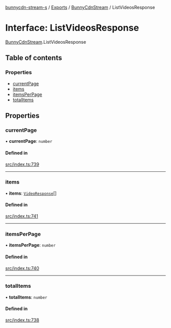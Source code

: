 [bunnycdn-stream-s](../README.md) / [Exports](../modules.md) / [BunnyCdnStream](../modules/BunnyCdnStream.md) / ListVideosResponse

# Interface: ListVideosResponse

[BunnyCdnStream](../modules/BunnyCdnStream.md).ListVideosResponse

## Table of contents

### Properties

- [currentPage](BunnyCdnStream.ListVideosResponse.md#currentpage)
- [items](BunnyCdnStream.ListVideosResponse.md#items)
- [itemsPerPage](BunnyCdnStream.ListVideosResponse.md#itemsperpage)
- [totalItems](BunnyCdnStream.ListVideosResponse.md#totalitems)

## Properties

### currentPage

• **currentPage**: `number`

#### Defined in

[src/index.ts:739](https://github.com/Sterrenhemel/bunnycdn-stream/blob/95c031e/src/index.ts#L739)

___

### items

• **items**: [`VideoResponse`](BunnyCdnStream.VideoResponse.md)[]

#### Defined in

[src/index.ts:741](https://github.com/Sterrenhemel/bunnycdn-stream/blob/95c031e/src/index.ts#L741)

___

### itemsPerPage

• **itemsPerPage**: `number`

#### Defined in

[src/index.ts:740](https://github.com/Sterrenhemel/bunnycdn-stream/blob/95c031e/src/index.ts#L740)

___

### totalItems

• **totalItems**: `number`

#### Defined in

[src/index.ts:738](https://github.com/Sterrenhemel/bunnycdn-stream/blob/95c031e/src/index.ts#L738)
